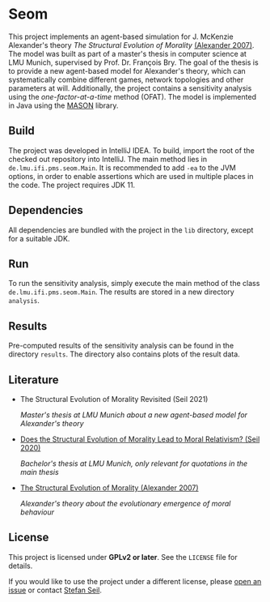 # Seom

This project implements an agent-based simulation for J. McKenzie Alexander's theory *The Structural Evolution of Morality* [(Alexander 2007)](https://doi.org/10.1017/CBO9780511550997).
The model was built as part of a master's thesis in computer science at LMU Munich, supervised by Prof. Dr. François Bry.
The goal of the thesis is to provide a new agent-based model for Alexander's theory, which can systematically combine different games, network topologies and other parameters at will.
Additionally, the project contains a sensitivity analysis using the *one-factor-at-a-time* method (OFAT).
The model is implemented in Java using the [MASON](https://cs.gmu.edu/~eclab/projects/mason/) library.

## Build

The project was developed in IntelliJ IDEA. To build, import the root of the checked out repository into IntelliJ. The main method lies in `de.lmu.ifi.pms.seom.Main`.
It is recommended to add `-ea` to the JVM options, in order to enable assertions which are used in multiple places in the code. The project requires JDK 11.

## Dependencies

All dependencies are bundled with the project in the `lib` directory, except for a suitable JDK.

## Run

To run the sensitivity analysis, simply execute the main method of the class `de.lmu.ifi.pms.seom.Main`. The results are stored in a new directory `analysis`.

## Results

Pre-computed results of the sensitivity analysis can be found in the directory `results`. The directory also contains plots of the result data.

## Literature

* The Structural Evolution of Morality Revisited (Seil 2021)

  *Master's thesis at LMU Munich about a new agent-based model for Alexander's theory*

* [Does the Structural Evolution of Morality Lead to Moral Relativism? (Seil 2020)](literature/Seil2020.pdf)

  *Bachelor's thesis at LMU Munich, only relevant for quotations in the main thesis*

* [The Structural Evolution of Morality (Alexander 2007)](https://doi.org/10.1017/CBO9780511550997)

  *Alexander's theory about the evolutionary emergence of moral behaviour*

## License

This project is licensed under **GPLv2 or later**. See the `LICENSE` file for details.

If you would like to use the project under a different license, please [open an issue](https://github.com/srseil/Seom/issues/new/choose) or contact [Stefan Seil](https://github.com/srseil).
